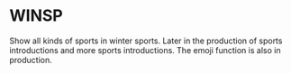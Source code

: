# WINSP
Show all kinds of sports in winter sports. Later in the production of sports introductions and more sports introductions. The emoji function is also in production.
